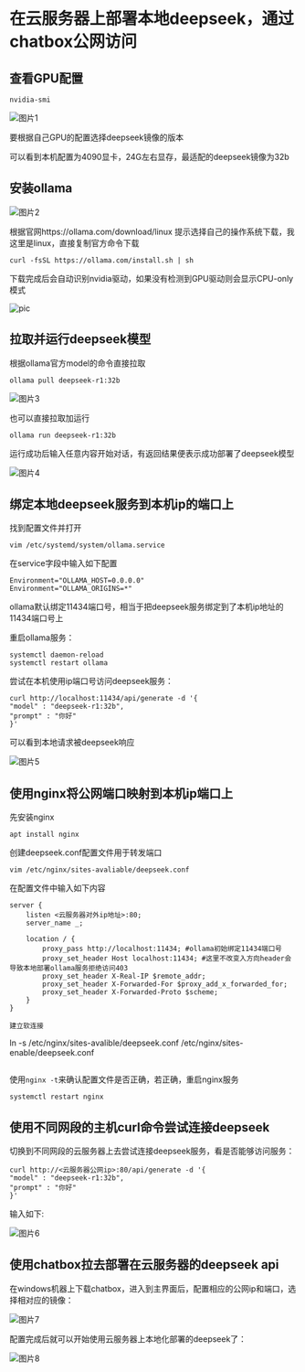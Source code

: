 # 在云服务器上部署本地deepseek，通过chatbox公网访问
## 查看GPU配置
```
nvidia-smi
```
![图片1](./deepseek_pic/nvidia-smi.png "nvidia-smi")

要根据自己GPU的配置选择deepseek镜像的版本

可以看到本机配置为4090显卡，24G左右显存，最适配的deepseek镜像为32b

## 安装ollama
![图片2](./deepseek_pic/ollama.png "ollama")

根据官网https://ollama.com/download/linux 提示选择自己的操作系统下载，我这里是linux，直接复制官方命令下载
```
curl -fsSL https://ollama.com/install.sh | sh
```
下载完成后会自动识别nvidia驱动，如果没有检测到GPU驱动则会显示CPU-only模式

![pic](./deepseek_pic/下载ollama.png "下载ollama")

## 拉取并运行deepseek模型
根据ollama官方model的命令直接拉取
```
ollama pull deepseek-r1:32b
```
![图片3](./deepseek_pic/拉取模型.png "拉取模型")

也可以直接拉取加运行
```
ollama run deepseek-r1:32b
```
运行成功后输入任意内容开始对话，有返回结果便表示成功部署了deepseek模型

![图片4](./deepseek_pic/启动deepseek.png "运行deepseek")

## 绑定本地deepseek服务到本机ip的端口上
找到配置文件并打开
```
vim /etc/systemd/system/ollama.service
```
在service字段中输入如下配置
```
Environment="OLLAMA_HOST=0.0.0.0"
Environment="OLLAMA_ORIGINS=*"
```
ollama默认绑定11434端口号，相当于把deepseek服务绑定到了本机ip地址的11434端口号上

重启ollama服务：
```
systemctl daemon-reload
systemctl restart ollama
```

尝试在本机使用ip端口号访问deepseek服务：
```
curl http://localhost:11434/api/generate -d '{
"model" : "deepseek-r1:32b",
"prompt" : "你好"
}'
```
可以看到本地请求被deepseek响应

![图片5](./deepseek_pic/本地访问deepseek.png "本地请求deepseek服务")

## 使用nginx将公网端口映射到本机ip端口上
先安装nginx
```
apt install nginx
```
创建deepseek.conf配置文件用于转发端口
```
vim /etc/nginx/sites-avaliable/deepseek.conf
```
在配置文件中输入如下内容
```
server {
    listen <云服务器对外ip地址>:80;
    server_name _;

    location / {
        proxy_pass http://localhost:11434; #ollama初始绑定11434端口号
        proxy_set_header Host localhost:11434; #这里不改变入方向header会导致本地部署ollama服务拒绝访问403
        proxy_set_header X-Real-IP $remote_addr;
        proxy_set_header X-Forwarded-For $proxy_add_x_forwarded_for;
        proxy_set_header X-Forwarded-Proto $scheme;
    }
}

建立软连接

```
ln -s /etc/nginx/sites-avalible/deepseek.conf /etc/nginx/sites-enable/deepseek.conf
```

```
使用```nginx -t```来确认配置文件是否正确，若正确，重启nginx服务
```
systemctl restart nginx
```

## 使用不同网段的主机curl命令尝试连接deepseek
切换到不同网段的云服务器上去尝试连接deepseek服务，看是否能够访问服务：
```
curl http://<云服务器公网ip>:80/api/generate -d '{
"model" : "deepseek-r1:32b",
"prompt" : "你好"
}'
```
输入如下:

![图片6](./deepseek_pic/外部访问deepseek.png "外部云主机访问deepseek服务")

## 使用chatbox拉去部署在云服务器的deepseek api
在windows机器上下载chatbox，进入到主界面后，配置相应的公网ip和端口，选择相对应的镜像：

![图片7](./deepseek_pic/chatbox连接deepseek.png "chatbox连接deepseek")

配置完成后就可以开始使用云服务器上本地化部署的deepseek了：

![图片8](./deepseek_pic/chatbox访问成功.png "chatbox成功访问远端云主机deepseek服务")
